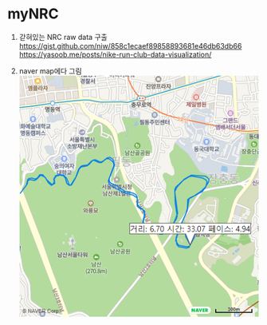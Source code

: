 # myNRC

1. 갇혀있는 NRC raw data 구출  
https://gist.github.com/niw/858c1ecaef89858893681e46db63db66  
https://yasoob.me/posts/nike-run-club-data-visualization/  

2. naver map에다 그림  
![test pic](./test.png)  